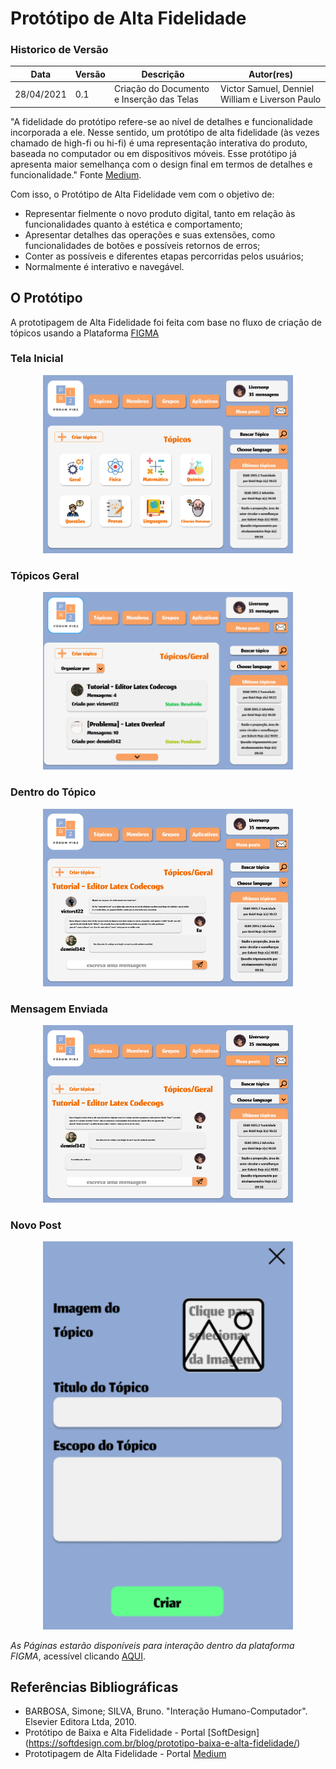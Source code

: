 # Protótipo de Alta Fidelidade

### Historico de Versão

| Data       | Versão | Descrição             | Autor(res)      |
| ---------- | ------ | --------------------- | --------------- |
| 28/04/2021 | 0.1    | Criação do Documento e Inserção das Telas  | Victor Samuel, Denniel William e Liverson Paulo  |

"A fidelidade do protótipo refere-se ao nível de detalhes e funcionalidade incorporada a ele. Nesse sentido, um protótipo de alta fidelidade (às vezes chamado de high-fi ou hi-fi) é uma representação interativa do produto, baseada no computador ou em dispositivos móveis. Esse protótipo já apresenta maior semelhança com o design final em termos de detalhes e funcionalidade."
Fonte [Medium](https://medium.com/somos-tera/prototipagem-de-alta-fidelidade-635d745b662b).

Com isso, o Protótipo de Alta Fidelidade vem com o objetivo de:
* Representar fielmente o novo produto digital, tanto em relação às funcionalidades quanto à estética e comportamento;
* Apresentar detalhes das operações e suas extensões, como funcionalidades de botões e possíveis retornos de erros;
* Conter as possíveis e diferentes etapas percorridas pelos usuários;
* Normalmente é interativo e navegável.

## O Protótipo 

A prototipagem de Alta Fidelidade foi feita com base no fluxo de criação de tópicos usando a Plataforma [FIGMA](https://www.figma.com/)

### Tela Inicial 
<p align="center">
  <img src="../../assets/prototipos/alta_fidelidade/inicial.png" width="400"/>
</p>

### Tópicos Geral
<p align="center">
  <img src="../../assets/prototipos/alta_fidelidade/geral.png" width="400"/>
</p>

### Dentro do Tópico
<p align="center">
  <img src="../../assets/prototipos/alta_fidelidade/dentro.png" width="400"/>
</p>

### Mensagem Enviada
<p align="center">
  <img src="../../assets/prototipos/alta_fidelidade/enviada.png" width="400"/>
</p>

### Novo Post 
<p align="center">
  <img src="../../assets/prototipos/alta_fidelidade/novo.png" width="400"/>
</p>

*As Páginas estarão disponíveis para interação dentro da plataforma FIGMA*, acessível clicando [AQUI](https://www.figma.com/proto/SphBQCvwj6qVWP2YLDiPVs/Untitled?node-id=1%3A2&scaling=contain&page-id=0%3A1).


## Referências Bibliográficas 

* BARBOSA, Simone; SILVA, Bruno. "Interação Humano-Computador". Elsevier Editora Ltda, 2010.
* Protótipo de Baixa e Alta Fidelidade - Portal [SoftDesign] (https://softdesign.com.br/blog/prototipo-baixa-e-alta-fidelidade/)
* Prototipagem de Alta Fidelidade - Portal [Medium](https://medium.com/somos-tera/prototipagem-de-alta-fidelidade-635d745b662b)



